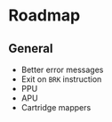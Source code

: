 # Roadmap

## General

- Better error messages
- Exit on `BRK` instruction
- PPU
- APU
- Cartridge mappers
